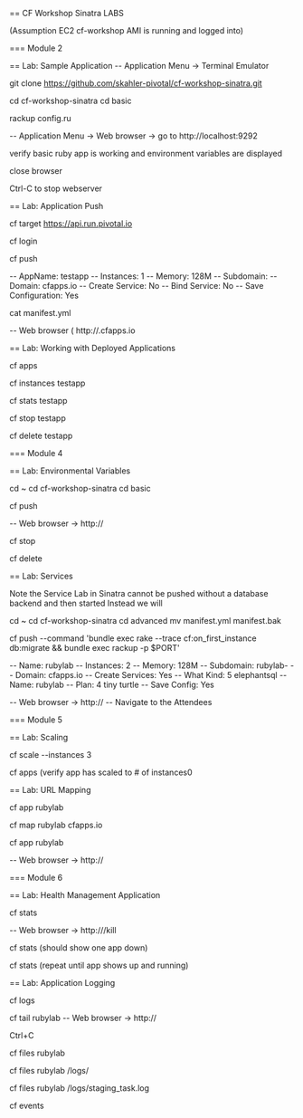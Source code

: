 == CF Workshop Sinatra LABS

(Assumption EC2 cf-workshop AMI is running and logged into)

=== Module 2

== Lab: Sample Application -- Application Menu -> Terminal Emulator

git clone https://github.com/skahler-pivotal/cf-workshop-sinatra.git

cd cf-workshop-sinatra cd basic

rackup config.ru

-- Application Menu -> Web browser -> go to http://localhost:9292

verify basic ruby app is working and environment variables are displayed

close browser

Ctrl-C to stop webserver

== Lab: Application Push

cf target https://api.run.pivotal.io

cf login

cf push

-- AppName: testapp -- Instances: 1 -- Memory: 128M -- Subdomain: -- Domain: cfapps.io -- Create Service: No -- Bind Service: No -- Save Configuration: Yes

cat manifest.yml

-- Web browser ( http://.cfapps.io

== Lab: Working with Deployed Applications

cf apps

cf instances testapp

cf stats testapp

cf stop testapp

cf delete testapp

=== Module 4

== Lab: Environmental Variables

cd ~ cd cf-workshop-sinatra cd basic

cf push

-- Web browser -> http://

cf stop

cf delete

== Lab: Services

Note the Service Lab in Sinatra cannot be pushed without a database backend and then started Instead we will

cd ~ cd cf-workshop-sinatra cd advanced mv manifest.yml manifest.bak

cf push --command 'bundle exec rake --trace cf:on_first_instance db:migrate && bundle exec rackup -p $PORT'

-- Name: rubylab -- Instances: 2 -- Memory: 128M -- Subdomain: rubylab- -- Domain: cfapps.io -- Create Services: Yes -- What Kind: 5 elephantsql -- Name: rubylab -- Plan: 4 tiny turtle -- Save Config: Yes

-- Web browser -> http:// -- Navigate to the Attendees

=== Module 5

== Lab: Scaling

cf scale --instances 3

cf apps (verify app has scaled to # of instances0

== Lab: URL Mapping

cf app rubylab

cf map rubylab cfapps.io

cf app rubylab

-- Web browser -> http://

=== Module 6

== Lab: Health Management Application

cf stats

-- Web browser -> http:///kill

cf stats (should show one app down)

cf stats (repeat until app shows up and running)

== Lab: Application Logging

cf logs

cf tail rubylab -- Web browser -> http://

Ctrl+C

cf files rubylab

cf files rubylab /logs/

cf files rubylab /logs/staging_task.log

cf events
